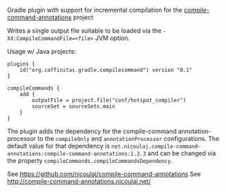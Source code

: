 Gradle plugin with support for incremental compilation for the [compile-command-annotations](http://compile-command-annotations.nicoulaj.net/) project 

Writes a single output file suitable to be loaded via the `-XX:CompileCommandFile=<file>` JVM option.

Usage w/ Java projects:

```(kotlin)
plugins {
    id("org.caffinitas.gradle.compilecommand") version "0.1"
}

compileCommands {
    add {
        outputFile = project.file("conf/hotspot_compiler")
        sourceSet = sourceSets.main
    }
}
```

The plugin adds the dependency for the compile-command annotation-processor to the `compileOnly` and
`annotationProcessor` configurations. The default value for that dependency is
`net.nicoulaj.compile-command-annotations:compile-command-annotations:1.2.3` and can be changed via the
property `compileCommands.compileCommandsDependency`.

See https://github.com/nicoulaj/compile-command-annotations
See http://compile-command-annotations.nicoulaj.net/
